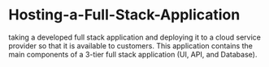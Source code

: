 # Hosting-a-Full-Stack-Application
taking a developed full stack application and deploying it to a cloud service provider so that it is available to customers. This application contains the main components of a 3-tier full stack application (UI, API, and Database).
